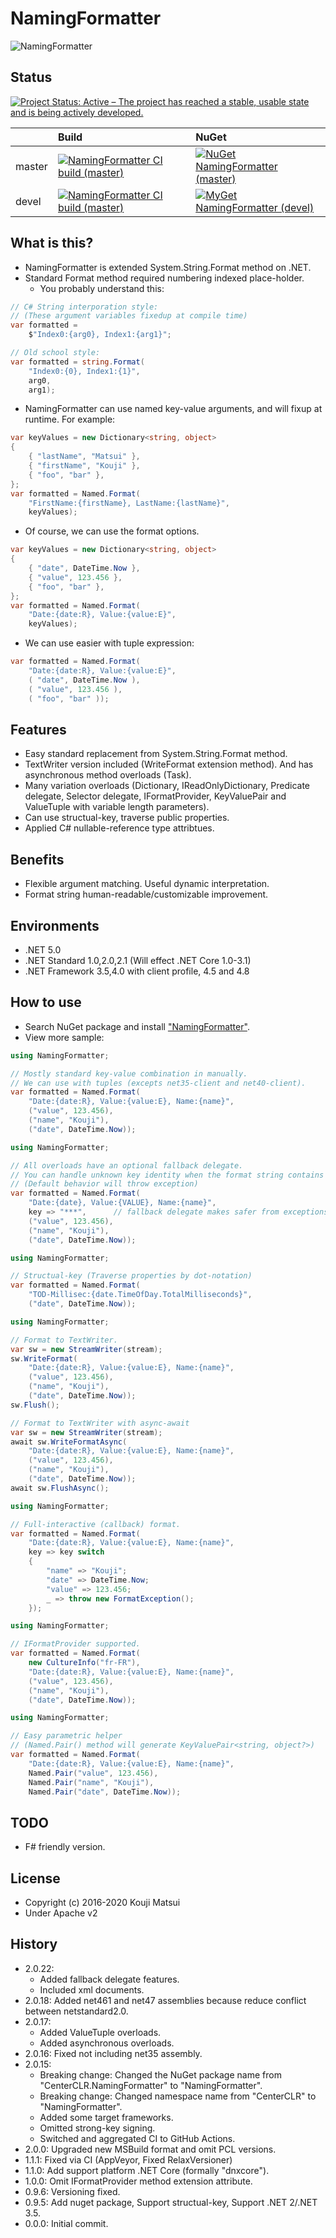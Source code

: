 ﻿# NamingFormatter
![NamingFormatter](https://raw.githubusercontent.com/kekyo/CenterCLR.NamingFormatter/master/Images/CenterCLR.NamingFormatter.128.png)

## Status

[![Project Status: Active – The project has reached a stable, usable state and is being actively developed.](https://www.repostatus.org/badges/latest/active.svg)](https://www.repostatus.org/#active)

| |Build|NuGet|
|:----|:----|:----|
|master|[![NamingFormatter CI build (master)](https://github.com/kekyo/CenterCLR.NamingFormatter/workflows/.NET/badge.svg?branch=master)](https://github.com/kekyo/CenterCLR.NamingFormatter/actions)|[![NuGet NamingFormatter (master)](https://img.shields.io/nuget/v/NamingFormatter.svg?style=flat)](https://www.nuget.org/packages/NamingFormatter)|
|devel|[![NamingFormatter CI build (master)](https://github.com/kekyo/CenterCLR.NamingFormatter/workflows/.NET/badge.svg?branch=master)](https://github.com/kekyo/CenterCLR.NamingFormatter/actions)|[![MyGet NamingFormatter (devel)](https://img.shields.io/myget/kekyo/v/NamingFormatter.svg?style=flat&label=myget)](https://www.myget.org/feed/kekyo/package/nuget/NamingFormatter)|

## What is this?
* NamingFormatter is extended System.String.Format method on .NET.
* Standard Format method required numbering indexed place-holder.
  * You probably understand this:

``` csharp
// C# String interporation style:
// (These argument variables fixedup at compile time)
var formatted =
    $"Index0:{arg0}, Index1:{arg1}";

// Old school style:
var formatted = string.Format(
    "Index0:{0}, Index1:{1}",
    arg0,
    arg1);
```

* NamingFormatter can use named key-value arguments, and will fixup at runtime. For example:

``` csharp
var keyValues = new Dictionary<string, object>
{
    { "lastName", "Matsui" },
    { "firstName", "Kouji" },
    { "foo", "bar" },
};
var formatted = Named.Format(
    "FirstName:{firstName}, LastName:{lastName}",
    keyValues);
```

* Of course, we can use the format options.

``` csharp
var keyValues = new Dictionary<string, object>
{
    { "date", DateTime.Now },
    { "value", 123.456 },
    { "foo", "bar" },
};
var formatted = Named.Format(
    "Date:{date:R}, Value:{value:E}",
    keyValues);
```

* We can use easier with tuple expression:

``` csharp
var formatted = Named.Format(
    "Date:{date:R}, Value:{value:E}",
    ( "date", DateTime.Now ),
    ( "value", 123.456 ),
    ( "foo", "bar" ));
```

## Features
* Easy standard replacement from System.String.Format method.
* TextWriter version included (WriteFormat extension method). And has asynchronous method overloads (Task).
* Many variation overloads (Dictionary, IReadOnlyDictionary, Predicate delegate, Selector delegate, IFormatProvider, KeyValuePair and ValueTuple with variable length parameters).
* Can use structual-key, traverse public properties.
* Applied C# nullable-reference type attribtues.

## Benefits
* Flexible argument matching. Useful dynamic interpretation.
* Format string human-readable/customizable improvement.

## Environments
* .NET 5.0
* .NET Standard 1.0,2.0,2.1 (Will effect .NET Core 1.0-3.1)
* .NET Framework 3.5,4.0 with client profile, 4.5 and 4.8

## How to use
* Search NuGet package and install ["NamingFormatter"](https://www.nuget.org/packages/NamingFormatter).
* View more sample:

``` csharp
using NamingFormatter;

// Mostly standard key-value combination in manually.
// We can use with tuples (excepts net35-client and net40-client).
var formatted = Named.Format(
    "Date:{date:R}, Value:{value:E}, Name:{name}",
    ("value", 123.456),
    ("name", "Kouji"),
    ("date", DateTime.Now));
```

``` csharp
using NamingFormatter;

// All overloads have an optional fallback delegate.
// You can handle unknown key identity when the format string contains it.
// (Default behavior will throw exception)
var formatted = Named.Format(
    "Date:{date}, Value:{VALUE}, Name:{name}",
    key => "***",      // fallback delegate makes safer from exceptions.
    ("value", 123.456),
    ("name", "Kouji"),
    ("date", DateTime.Now));
```

``` csharp
using NamingFormatter;

// Structual-key (Traverse properties by dot-notation)
var formatted = Named.Format(
    "TOD-Millisec:{date.TimeOfDay.TotalMilliseconds}",
    ("date", DateTime.Now));
```

``` csharp
using NamingFormatter;

// Format to TextWriter.
var sw = new StreamWriter(stream);
sw.WriteFormat(
    "Date:{date:R}, Value:{value:E}, Name:{name}",
    ("value", 123.456),
    ("name", "Kouji"),
    ("date", DateTime.Now));
sw.Flush();

// Format to TextWriter with async-await
var sw = new StreamWriter(stream);
await sw.WriteFormatAsync(
    "Date:{date:R}, Value:{value:E}, Name:{name}",
    ("value", 123.456),
    ("name", "Kouji"),
    ("date", DateTime.Now));
await sw.FlushAsync();
```

``` csharp
using NamingFormatter;

// Full-interactive (callback) format.
var formatted = Named.Format(
    "Date:{date:R}, Value:{value:E}, Name:{name}",
    key => key switch
    {
        "name" => "Kouji";
        "date" => DateTime.Now;
        "value" => 123.456;
        _ => throw new FormatException();
    });
```

``` csharp
using NamingFormatter;

// IFormatProvider supported.
var formatted = Named.Format(
    new CultureInfo("fr-FR"),
    "Date:{date:R}, Value:{value:E}, Name:{name}",
    ("value", 123.456),
    ("name", "Kouji"),
    ("date", DateTime.Now));
```

``` csharp
using NamingFormatter;

// Easy parametric helper
// (Named.Pair() method will generate KeyValuePair<string, object?>)
var formatted = Named.Format(
    "Date:{date:R}, Value:{value:E}, Name:{name}",
    Named.Pair("value", 123.456),
    Named.Pair("name", "Kouji"),
    Named.Pair("date", DateTime.Now));
```

## TODO
* F# friendly version.

## License
* Copyright (c) 2016-2020 Kouji Matsui
* Under Apache v2

## History
* 2.0.22:
  * Added fallback delegate features.
  * Included xml documents.
* 2.0.18: Added net461 and net47 assemblies because reduce conflict between netstandard2.0.
* 2.0.17:
  * Added ValueTuple overloads.
  * Added asynchronous overloads.
* 2.0.16: Fixed not including net35 assembly.
* 2.0.15:
  * Breaking change: Changed the NuGet package name from "CenterCLR.NamingFormatter" to "NamingFormatter".
  * Breaking change: Changed namespace name from "CenterCLR" to "NamingFormatter".
  * Added some target frameworks.
  * Omitted strong-key signing.
  * Switched and aggregated CI to GitHub Actions.
* 2.0.0: Upgraded new MSBuild format and omit PCL versions.
* 1.1.1: Fixed via CI (AppVeyor, Fixed RelaxVersioner)
* 1.1.0: Add support platform .NET Core (formally "dnxcore").
* 1.0.0: Omit IFormatProvider method extension attribute.
* 0.9.6: Versioning fixed.
* 0.9.5: Add nuget package, Support structual-key, Support .NET 2/.NET 3.5.
* 0.0.0: Initial commit.
